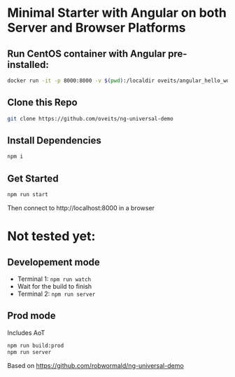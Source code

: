# Minimal Starter with Angular on both Server and Browser Platforms

## Run CentOS container with Angular pre-installed:
```sh
docker run -it -p 8000:8000 -v $(pwd):/localdir oveits/angular_hello_world:centos bash
```
## Clone this Repo
```sh
git clone https://github.com/oveits/ng-universal-demo
```
## Install Dependencies
```sh
npm i
```
## Get Started
```sh
npm run start
```
Then connect to http://localhost:8000 in a browser

#  Not tested yet:
## Developement mode
* Terminal 1: ```npm run watch```
* Wait for the build to finish
* Terminal 2: ```npm run server```

## Prod mode
Includes AoT
```sh
npm run build:prod
npm run server
```

Based on https://github.com/robwormald/ng-universal-demo

